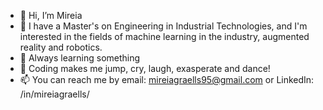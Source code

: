 - 👋 Hi, I’m Mireia
- 👀 I have a Master's on Engineering in Industrial Technologies, and I'm interested in the fields of machine learning in the industry, augmented reality and robotics.
- 🌱 Always learning something
- 💞️ Coding makes me jump, cry, laugh, exasperate and dance!
- 📫 You can reach me by email: mireiagraells95@gmail.com or LinkedIn: /in/mireiagraells/

<!---
MireiaG/MireiaG is a ✨ special ✨ repository because its `README.md` (this file) appears on your GitHub profile.
You can click the Preview link to take a look at your changes.
--->
